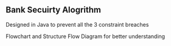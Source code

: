 <h2>Bank Secuirty Alogrithm</h2>
<p>Designed in Java to prevent all the 3 constraint breaches</p>
<p>Flowchart and Structure Flow Diagram for better understanding</p>
